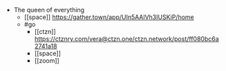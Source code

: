 -	The queen of everything
	-	[[space]] https://gather.town/app/UIn5AAlVh3IUSKiP/home
	-	#go
		-	[[ctzn]] https://ctznry.com/vera@ctzn.one/ctzn.network/post/ff080bc6a2741a18
		-	[[space]]
		-	[[zoom]] 